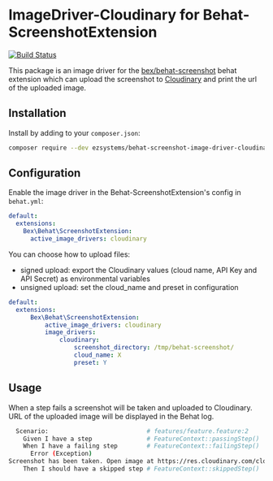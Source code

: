 ImageDriver-Cloudinary for Behat-ScreenshotExtension
=========================

[![Build Status](https://travis-ci.org/mnocon/behat-screenshot-image-driver-cloudinary.svg?branch=master)](https://travis-ci.org/mnocon/behat-screenshot-image-driver-cloudinary)

This package is an image driver for the [bex/behat-screenshot](https://github.com/elvetemedve/behat-screenshot) behat extension which can upload the screenshot to [Cloudinary](http://cloudinary.com) and print the url of the uploaded image.

Installation
------------

Install by adding to your `composer.json`:

```bash
composer require --dev ezsystems/behat-screenshot-image-driver-cloudinary
```

Configuration
-------------

Enable the image driver in the Behat-ScreenshotExtension's config in `behat.yml`:

```yml
default:
  extensions:
    Bex\Behat\ScreenshotExtension:
      active_image_drivers: cloudinary
```

You can choose how to upload files:
- signed upload: export the Cloudinary values (cloud name, API Key and API Secret) as environmental variables
- unsigned upload: set the cloud_name and preset in configuration

```yml
default:
  extensions:
      Bex\Behat\ScreenshotExtension:
          active_image_drivers: cloudinary
          image_drivers:
              cloudinary:
                  screenshot_directory: /tmp/behat-screenshot/
                  cloud_name: X
                  preset: Y
```

Usage
-----

When a step fails a screenshot will be taken and uploaded to Cloudinary. URL of the uploaded image will be displayed in the Behat log.

```bash
  Scenario:                           # features/feature.feature:2
    Given I have a step               # FeatureContext::passingStep()
    When I have a failing step        # FeatureContext::failingStep()
      Error (Exception)
Screenshot has been taken. Open image at https://res.cloudinary.com/cloud_name/image/upload/IMAGE_LINK.png
    Then I should have a skipped step # FeatureContext::skippedStep()
```
